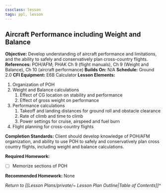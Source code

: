 ```yaml
---
cssclass: lesson
tags: ppl, lesson
---
```

## Aircraft Performance including Weight and Balance

**Objective:** Develop understanding of aircraft performance and limitations, and the ability to safely and conservatively plan cross-country flights.
**References:** POH/AFM; PHAK Ch 9 (flight manuals), Ch 9 (Weight and Balance), Ch 10 (aircraft performance)
**Builds On:** N/A
**Schedule:** Ground 2.0
**CFI Equipment:** E6B Calculator
**Lesson Elements:**
1. Organization of POH
2. Weight and Balance calculations
	1. Effect of CG location on stability and performance
	2. Effect of gross weight on performance
3. Performance calculations
	1. Takeoff and landing distances for ground roll and obstacle clearance
	2. Rate of climb and time to climb
	3. Power settings for cruise, airspeed and fuel burn
4. Flight planning for cross-country flights

**Completion Standards:** Client should develop knowledge of POH/AFM organization, and ability to use POH to safely and conservatively plan cross country flights, including weight and balance calculations.

**Required Homework:** 
- [ ] Memorize sections of POH

**Recommended Homework:** None

*Return to [[Lesson Plans/private/~ Lesson Plan Outline|Table of Contents]]^*